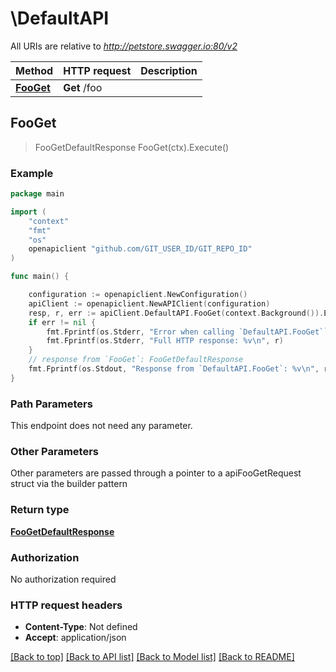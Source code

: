 # \DefaultAPI

All URIs are relative to *http://petstore.swagger.io:80/v2*

Method | HTTP request | Description
------------- | ------------- | -------------
[**FooGet**](DefaultAPI.md#FooGet) | **Get** /foo | 



## FooGet

> FooGetDefaultResponse FooGet(ctx).Execute()



### Example

```go
package main

import (
    "context"
    "fmt"
    "os"
    openapiclient "github.com/GIT_USER_ID/GIT_REPO_ID"
)

func main() {

    configuration := openapiclient.NewConfiguration()
    apiClient := openapiclient.NewAPIClient(configuration)
    resp, r, err := apiClient.DefaultAPI.FooGet(context.Background()).Execute()
    if err != nil {
        fmt.Fprintf(os.Stderr, "Error when calling `DefaultAPI.FooGet``: %v\n", err)
        fmt.Fprintf(os.Stderr, "Full HTTP response: %v\n", r)
    }
    // response from `FooGet`: FooGetDefaultResponse
    fmt.Fprintf(os.Stdout, "Response from `DefaultAPI.FooGet`: %v\n", resp)
}
```

### Path Parameters

This endpoint does not need any parameter.

### Other Parameters

Other parameters are passed through a pointer to a apiFooGetRequest struct via the builder pattern


### Return type

[**FooGetDefaultResponse**](FooGetDefaultResponse.md)

### Authorization

No authorization required

### HTTP request headers

- **Content-Type**: Not defined
- **Accept**: application/json

[[Back to top]](#) [[Back to API list]](../README.md#documentation-for-api-endpoints)
[[Back to Model list]](../README.md#documentation-for-models)
[[Back to README]](../README.md)

